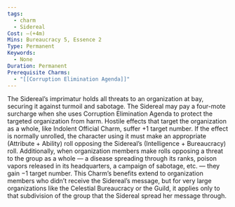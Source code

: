 ```yaml
---
tags:
  - charm
  - Sidereal
Cost: —(+4m)
Mins: Bureaucracy 5, Essence 2
Type: Permanent
Keywords:
  - None
Duration: Permanent
Prerequisite Charms:
  - "[[Corruption Elimination Agenda]]"
---
```

The Sidereal’s imprimatur holds all threats to an organization at bay, securing it against turmoil and sabotage. The Sidereal may pay a four-mote surcharge when she uses Corruption Elimination Agenda to protect the targeted organization from harm. Hostile effects that target the organization as a whole, like Indolent Official Charm, suffer +1 target number. If the effect is normally unrolled, the character using it must make an appropriate (Attribute + Ability) roll opposing the Sidereal’s (Intelligence + Bureaucracy) roll. Additionally, when organization members make rolls opposing a threat to the group as a whole — a disease spreading through its ranks, poison vapors released in its headquarters, a campaign of sabotage, etc. — they gain −1 target number. This Charm’s benefits extend to organization members who didn’t receive the Sidereal’s message, but for very large organizations like the Celestial Bureaucracy or the Guild, it applies only to that subdivision of the group that the Sidereal spread her message through.